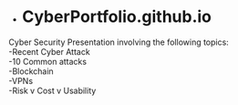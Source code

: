 - # CyberPortfolio.github.io
Cyber Security Presentation involving the following topics: 
<br>
-Recent Cyber Attack 
<br>
-10 Common attacks 
<br>
-Blockchain 
<br>
-VPNs 
<br>
-Risk v Cost v Usability
